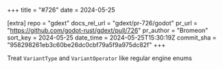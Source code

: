 +++
title = "#726"
date = 2024-05-25

[extra]
repo = "gdext"
docs_rel_url = "gdext/pr-726/godot"
pr_url = "https://github.com/godot-rust/gdext/pull/726"
pr_author = "Bromeon"
sort_key = 2024-05-25
date_time = 2024-05-25T15:30:19Z
commit_sha = "958298261eb3c60be26dc0cbf79a5f9a975dc82f"
+++

Treat `VariantType` and `VariantOperator` like regular engine enums
